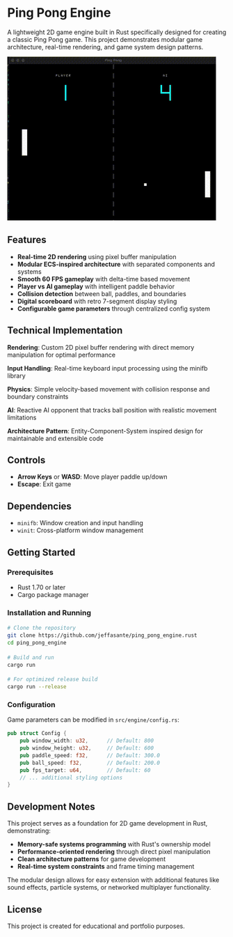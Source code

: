 # Ping Pong Engine

A lightweight 2D game engine built in Rust specifically designed for creating a classic Ping Pong game. This project demonstrates modular game architecture, real-time rendering, and game system design patterns.

![Gameplay Demo](output.gif)

## Features

- **Real-time 2D rendering** using pixel buffer manipulation
- **Modular ECS-inspired architecture** with separated components and systems
- **Smooth 60 FPS gameplay** with delta-time based movement
- **Player vs AI gameplay** with intelligent paddle behavior
- **Collision detection** between ball, paddles, and boundaries
- **Digital scoreboard** with retro 7-segment display styling
- **Configurable game parameters** through centralized config system


## Technical Implementation

**Rendering**: Custom 2D pixel buffer rendering with direct memory manipulation for optimal performance

**Input Handling**: Real-time keyboard input processing using the minifb library

**Physics**: Simple velocity-based movement with collision response and boundary constraints

**AI**: Reactive AI opponent that tracks ball position with realistic movement limitations

**Architecture Pattern**: Entity-Component-System inspired design for maintainable and extensible code

## Controls

- **Arrow Keys** or **WASD**: Move player paddle up/down
- **Escape**: Exit game

## Dependencies

- `minifb`: Window creation and input handling
- `winit`: Cross-platform window management

## Getting Started

### Prerequisites

- Rust 1.70 or later
- Cargo package manager

### Installation and Running

```bash
# Clone the repository
git clone https://github.com/jeffasante/ping_pong_engine.rust
cd ping_pong_engine

# Build and run
cargo run

# For optimized release build
cargo run --release
```

### Configuration

Game parameters can be modified in `src/engine/config.rs`:

```rust
pub struct Config {
    pub window_width: u32,      // Default: 800
    pub window_height: u32,     // Default: 600
    pub paddle_speed: f32,      // Default: 300.0
    pub ball_speed: f32,        // Default: 200.0
    pub fps_target: u64,        // Default: 60
    // ... additional styling options
}
```

## Development Notes

This project serves as a foundation for 2D game development in Rust, demonstrating:

- **Memory-safe systems programming** with Rust's ownership model
- **Performance-oriented rendering** through direct pixel manipulation
- **Clean architecture patterns** for game development
- **Real-time system constraints** and frame timing management

The modular design allows for easy extension with additional features like sound effects, particle systems, or networked multiplayer functionality.

## License

This project is created for educational and portfolio purposes.